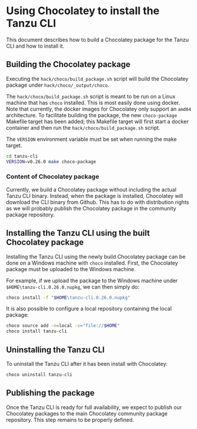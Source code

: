 # Using Chocolatey to install the Tanzu CLI

This document describes how to build a Chocolatey package for the Tanzu CLI and
how to install it.

## Building the Chocolatey package

Executing the `hack/choco/build_package.sh` script will build the Chocolatey
package under `hack/choco/_output/choco`.

The `hack/choco/build_package.sh` script is meant to be run on a Linux machine
that has `choco` installed.  This is most easily done using docker. Note that
currently, the docker images for Chocolatey only support an `amd64`
architecture. To facilitate building the package, the new `choco-package`
Makefile target has been added; this Makefile target will first start a docker
container and then run the `hack/choco/build_package.sh` script.

The `VERSION` environment variable must be set when running the make target.

```bash
cd tanzu-cli
VERSION=v0.26.0 make choco-package
```

### Content of Chocolatey package

Currently, we build a Chocolatey package without including the actual Tanzu CLI
binary. Instead, when the package is installed, Chocolatey will download the
CLI binary from Github. This has to do with distribution rights as we will
probably publish the Chocolatey package in the community package repository.

## Installing the Tanzu CLI using the built Chocolatey package

Installing the Tanzu CLI using the newly build Chocolatey package can be done
on a Windows machine with `choco` installed. First, the Chocolatey package must
be uploaded to the Windows machine.

For example, if we upload the package to the Windows machine under
`$HOME\tanzu-cli.0.26.0.nupkg`, we can then simply do:

```bash
choco install -f "$HOME\tanzu-cli.0.26.0.nupkg"
```

It is also possible to configure a local repository containing the local package:

```bash
choco source add -n=local -s="file://$HOME"
choco install tanzu-cli
```

## Uninstalling the Tanzu CLI

To uninstall the Tanzu CLI after it has been install with Chocolatey:

```bash
choco uninstall tanzu-cli
```

## Publishing the package

Once the Tanzu CLI is ready for full availability, we expect to publish our
Chocolatey packages to the main Chocolatey community package repository. This
step remains to be properly defined.

